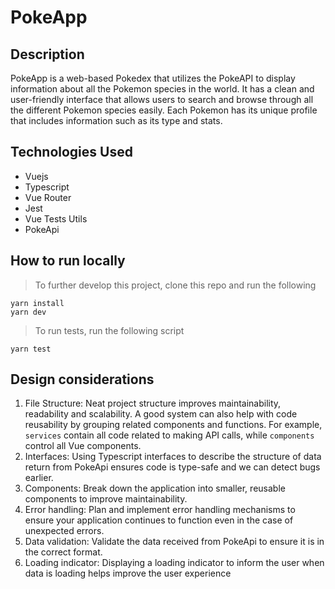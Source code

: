 # PokeApp

## Description

PokeApp is a web-based Pokedex that utilizes the PokeAPI to display information about all the Pokemon species in the world. It has a clean and user-friendly interface that allows users to search and browse through all the different Pokemon species easily. Each Pokemon has its unique profile that includes information such as its type and stats.

## Technologies Used

- Vuejs
- Typescript
- Vue Router
- Jest
- Vue Tests Utils
- PokeApi

## How to run locally

> To further develop this project, clone this repo and run the following

```
yarn install
yarn dev
```

> To run tests, run the following script

```
yarn test
```

## Design considerations

1. File Structure: Neat project structure improves maintainability, readability and scalability. A good system can also help with code reusability by grouping related components and functions. For example, `services` contain all code related to making API calls, while `components` control all Vue components.
2. Interfaces: Using Typescript interfaces to describe the structure of data return from PokeApi ensures code is type-safe and we can detect bugs earlier.
3. Components: Break down the application into smaller, reusable components to improve maintainability.
4. Error handling: Plan and implement error handling mechanisms to ensure your application continues to function even in the case of unexpected errors.
5. Data validation: Validate the data received from PokeApi to ensure it is in the correct format.
6. Loading indicator: Displaying a loading indicator to inform the user when data is loading helps improve the user experience
